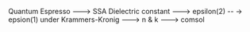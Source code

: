 Quantum Espresso ---> SSA Dielectric constant ---> epsilon(2) --
-> epsion(1) under Krammers-Kronig ---> n & k ---> comsol
